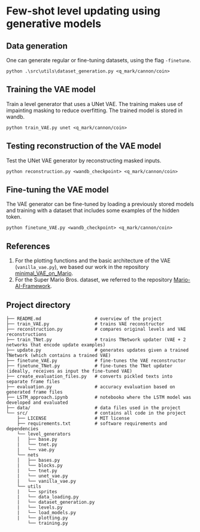 # Few-shot level updating using generative models

## Data generation

One can generate regular or fine-tuning datasets, using the flag ```-finetune```. 

```
python .\src\utils\dataset_generation.py <q_mark/cannon/coin>
```

## Training the VAE model

Train a level generator that uses a UNet VAE. The training makes use of impainting masking to reduce overfitting.
The trained model is stored in wandb. 

```
python train_VAE.py unet <q_mark/cannon/coin>
```

## Testing reconstruction of the VAE model

Test the UNet VAE generator by reconstructing masked inputs.

```
python reconstruction.py <wandb_checkpoint> <q_mark/cannon/coin>
```

## Fine-tuning the VAE model

The VAE generator can be fine-tuned by loading a previously stored models and training with a dataset that includes some examples of the hidden token.

```
python finetune_VAE.py <wandb_checkpoint> <q_mark/cannon/coin>
```

## References

1. For the plotting functions and the basic architecture of the VAE (```vanilla_vae.py```), we based our work in the repository [minimal_VAE_on_Mario](https://github.com/miguelgondu/minimal_VAE_on_Mario).
2. For the Super Mario Bros. dataset, we referred to the repository [Mario-AI-Framework](https://github.com/amidos2006/Mario-AI-Framework).

## Project directory

    ├── README.md                    # overview of the project  
    ├── train_VAE.py                 # trains VAE reconstructor
    ├── reconstruction.py            # compares original levels and VAE reconstructions   
    ├── train_TNet.py                # trains TNetwork updater (VAE + 2 networks that encode update examples)
    ├── update.py                    # generates updates given a trained TNetwork (which contains a trained VAE)
    ├── finetune_VAE.py              # fine-tunes the VAE reconstructor       
    ├── finetune_TNet.py             # fine-tunes the TNet updater (ideally, receives as input the fine-tuned VAE)
    ├── create_evaluation_files.py   # converts pickled texts into separate frame files
    ├── evaluation.py                # accuracy evaluation based on generated frame files     
    ├── LSTM_approach.ipynb          # notebooko where the LSTM model was developed and evaluated    
    ├── data/                        # data files used in the project  
    └── src/                         # contains all code in the project  
        ├── LICENSE                  # MIT license  
        ├── requirements.txt         # software requirements and dependencies  
        └── level_generators  
        │   ├── base.py  
        |   └── tnet.py
        |   └── vae.py        
        └── nets  
        │   ├── bases.py 
        |   └── blocks.py 
        |   └── tnet.py
        |   └── unet_vae.py  
        |   └── vanilla_vae.py   
        └── utils
        |   └── sprites  
        |   └── data_loading.py 
        |   └── dataset_generation.py
        |   └── levels.py  
        |   └── load_models.py 
        |   └── plotting.py   
            └── training.py   
